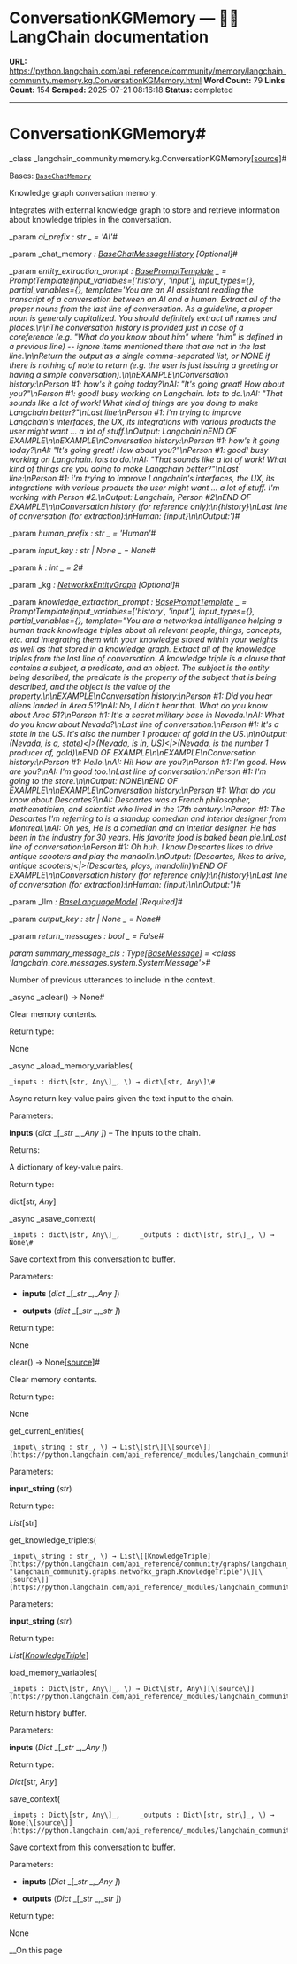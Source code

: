 # ConversationKGMemory — 🦜🔗 LangChain  documentation

**URL:** https://python.langchain.com/api_reference/community/memory/langchain_community.memory.kg.ConversationKGMemory.html
**Word Count:** 79
**Links Count:** 154
**Scraped:** 2025-07-21 08:16:18
**Status:** completed

---

# ConversationKGMemory\#

_class _langchain\_community.memory.kg.ConversationKGMemory[\[source\]](https://python.langchain.com/api_reference/_modules/langchain_community/memory/kg.html#ConversationKGMemory)\#     

Bases: [`BaseChatMemory`](https://python.langchain.com/api_reference/langchain/memory/langchain.memory.chat_memory.BaseChatMemory.html#langchain.memory.chat_memory.BaseChatMemory "langchain.memory.chat_memory.BaseChatMemory")

Knowledge graph conversation memory.

Integrates with external knowledge graph to store and retrieve information about knowledge triples in the conversation.

_param _ai\_prefix _: str_ _ = 'AI'_\#     

_param _chat\_memory _: [BaseChatMessageHistory](https://python.langchain.com/api_reference/core/chat_history/langchain_core.chat_history.BaseChatMessageHistory.html#langchain_core.chat_history.BaseChatMessageHistory "langchain_core.chat_history.BaseChatMessageHistory")_ _\[Optional\]_\#     

_param _entity\_extraction\_prompt _: [BasePromptTemplate](https://python.langchain.com/api_reference/core/prompts/langchain_core.prompts.base.BasePromptTemplate.html#langchain_core.prompts.base.BasePromptTemplate "langchain_core.prompts.base.BasePromptTemplate")_ _ = PromptTemplate\(input\_variables=\['history', 'input'\], input\_types=\{\}, partial\_variables=\{\}, template='You are an AI assistant reading the transcript of a conversation between an AI and a human. Extract all of the proper nouns from the last line of conversation. As a guideline, a proper noun is generally capitalized. You should definitely extract all names and places.\n\nThe conversation history is provided just in case of a coreference \(e.g. "What do you know about him" where "him" is defined in a previous line\) \-- ignore items mentioned there that are not in the last line.\n\nReturn the output as a single comma-separated list, or NONE if there is nothing of note to return \(e.g. the user is just issuing a greeting or having a simple conversation\).\n\nEXAMPLE\nConversation history:\nPerson \#1: how\'s it going today?\nAI: "It\'s going great\! How about you?"\nPerson \#1: good\! busy working on Langchain. lots to do.\nAI: "That sounds like a lot of work\! What kind of things are you doing to make Langchain better?"\nLast line:\nPerson \#1: i\'m trying to improve Langchain\'s interfaces, the UX, its integrations with various products the user might want ... a lot of stuff.\nOutput: Langchain\nEND OF EXAMPLE\n\nEXAMPLE\nConversation history:\nPerson \#1: how\'s it going today?\nAI: "It\'s going great\! How about you?"\nPerson \#1: good\! busy working on Langchain. lots to do.\nAI: "That sounds like a lot of work\! What kind of things are you doing to make Langchain better?"\nLast line:\nPerson \#1: i\'m trying to improve Langchain\'s interfaces, the UX, its integrations with various products the user might want ... a lot of stuff. I\'m working with Person \#2.\nOutput: Langchain, Person \#2\nEND OF EXAMPLE\n\nConversation history \(for reference only\):\n\{history\}\nLast line of conversation \(for extraction\):\nHuman: \{input\}\n\nOutput:'\)_\#     

_param _human\_prefix _: str_ _ = 'Human'_\#     

_param _input\_key _: str | None_ _ = None_\#     

_param _k _: int_ _ = 2_\#     

_param _kg _: [NetworkxEntityGraph](https://python.langchain.com/api_reference/community/graphs/langchain_community.graphs.networkx_graph.NetworkxEntityGraph.html#langchain_community.graphs.networkx_graph.NetworkxEntityGraph "langchain_community.graphs.networkx_graph.NetworkxEntityGraph")_ _\[Optional\]_\#     

_param _knowledge\_extraction\_prompt _: [BasePromptTemplate](https://python.langchain.com/api_reference/core/prompts/langchain_core.prompts.base.BasePromptTemplate.html#langchain_core.prompts.base.BasePromptTemplate "langchain_core.prompts.base.BasePromptTemplate")_ _ = PromptTemplate\(input\_variables=\['history', 'input'\], input\_types=\{\}, partial\_variables=\{\}, template="You are a networked intelligence helping a human track knowledge triples about all relevant people, things, concepts, etc. and integrating them with your knowledge stored within your weights as well as that stored in a knowledge graph. Extract all of the knowledge triples from the last line of conversation. A knowledge triple is a clause that contains a subject, a predicate, and an object. The subject is the entity being described, the predicate is the property of the subject that is being described, and the object is the value of the property.\n\nEXAMPLE\nConversation history:\nPerson \#1: Did you hear aliens landed in Area 51?\nAI: No, I didn't hear that. What do you know about Area 51?\nPerson \#1: It's a secret military base in Nevada.\nAI: What do you know about Nevada?\nLast line of conversation:\nPerson \#1: It's a state in the US. It's also the number 1 producer of gold in the US.\n\nOutput: \(Nevada, is a, state\)<|>\(Nevada, is in, US\)<|>\(Nevada, is the number 1 producer of, gold\)\nEND OF EXAMPLE\n\nEXAMPLE\nConversation history:\nPerson \#1: Hello.\nAI: Hi\! How are you?\nPerson \#1: I'm good. How are you?\nAI: I'm good too.\nLast line of conversation:\nPerson \#1: I'm going to the store.\n\nOutput: NONE\nEND OF EXAMPLE\n\nEXAMPLE\nConversation history:\nPerson \#1: What do you know about Descartes?\nAI: Descartes was a French philosopher, mathematician, and scientist who lived in the 17th century.\nPerson \#1: The Descartes I'm referring to is a standup comedian and interior designer from Montreal.\nAI: Oh yes, He is a comedian and an interior designer. He has been in the industry for 30 years. His favorite food is baked bean pie.\nLast line of conversation:\nPerson \#1: Oh huh. I know Descartes likes to drive antique scooters and play the mandolin.\nOutput: \(Descartes, likes to drive, antique scooters\)<|>\(Descartes, plays, mandolin\)\nEND OF EXAMPLE\n\nConversation history \(for reference only\):\n\{history\}\nLast line of conversation \(for extraction\):\nHuman: \{input\}\n\nOutput:"\)_\#     

_param _llm _: [BaseLanguageModel](https://python.langchain.com/api_reference/core/language_models/langchain_core.language_models.base.BaseLanguageModel.html#langchain_core.language_models.base.BaseLanguageModel "langchain_core.language_models.base.BaseLanguageModel")_ _\[Required\]_\#     

_param _output\_key _: str | None_ _ = None_\#     

_param _return\_messages _: bool_ _ = False_\#     

_param _summary\_message\_cls _: Type\[[BaseMessage](https://python.langchain.com/api_reference/core/messages/langchain_core.messages.base.BaseMessage.html#langchain_core.messages.base.BaseMessage "langchain_core.messages.base.BaseMessage")\]__ = <class 'langchain\_core.messages.system.SystemMessage'>_\#     

Number of previous utterances to include in the context.

_async _aclear\(\) → None\#     

Clear memory contents.

Return type:     

None

_async _aload\_memory\_variables\(

    _inputs : dict\[str, Any\]_, \) → dict\[str, Any\]\#     

Async return key-value pairs given the text input to the chain.

Parameters:     

**inputs** \(_dict_ _\[__str_ _,__Any_ _\]_\) – The inputs to the chain.

Returns:     

A dictionary of key-value pairs.

Return type:     

dict\[str, _Any_\]

_async _asave\_context\(

    _inputs : dict\[str, Any\]_,     _outputs : dict\[str, str\]_, \) → None\#     

Save context from this conversation to buffer.

Parameters:     

  * **inputs** \(_dict_ _\[__str_ _,__Any_ _\]_\)

  * **outputs** \(_dict_ _\[__str_ _,__str_ _\]_\)

Return type:     

None

clear\(\) → None[\[source\]](https://python.langchain.com/api_reference/_modules/langchain_community/memory/kg.html#ConversationKGMemory.clear)\#     

Clear memory contents.

Return type:     

None

get\_current\_entities\(

    _input\_string : str_, \) → List\[str\][\[source\]](https://python.langchain.com/api_reference/_modules/langchain_community/memory/kg.html#ConversationKGMemory.get_current_entities)\#     

Parameters:     

**input\_string** \(_str_\)

Return type:     

_List_\[str\]

get\_knowledge\_triplets\(

    _input\_string : str_, \) → List\[[KnowledgeTriple](https://python.langchain.com/api_reference/community/graphs/langchain_community.graphs.networkx_graph.KnowledgeTriple.html#langchain_community.graphs.networkx_graph.KnowledgeTriple "langchain_community.graphs.networkx_graph.KnowledgeTriple")\][\[source\]](https://python.langchain.com/api_reference/_modules/langchain_community/memory/kg.html#ConversationKGMemory.get_knowledge_triplets)\#     

Parameters:     

**input\_string** \(_str_\)

Return type:     

_List_\[[_KnowledgeTriple_](https://python.langchain.com/api_reference/community/graphs/langchain_community.graphs.networkx_graph.KnowledgeTriple.html#langchain_community.graphs.networkx_graph.KnowledgeTriple "langchain_community.graphs.networkx_graph.KnowledgeTriple")\]

load\_memory\_variables\(

    _inputs : Dict\[str, Any\]_, \) → Dict\[str, Any\][\[source\]](https://python.langchain.com/api_reference/_modules/langchain_community/memory/kg.html#ConversationKGMemory.load_memory_variables)\#     

Return history buffer.

Parameters:     

**inputs** \(_Dict_ _\[__str_ _,__Any_ _\]_\)

Return type:     

_Dict_\[str, _Any_\]

save\_context\(

    _inputs : Dict\[str, Any\]_,     _outputs : Dict\[str, str\]_, \) → None[\[source\]](https://python.langchain.com/api_reference/_modules/langchain_community/memory/kg.html#ConversationKGMemory.save_context)\#     

Save context from this conversation to buffer.

Parameters:     

  * **inputs** \(_Dict_ _\[__str_ _,__Any_ _\]_\)

  * **outputs** \(_Dict_ _\[__str_ _,__str_ _\]_\)

Return type:     

None

__On this page